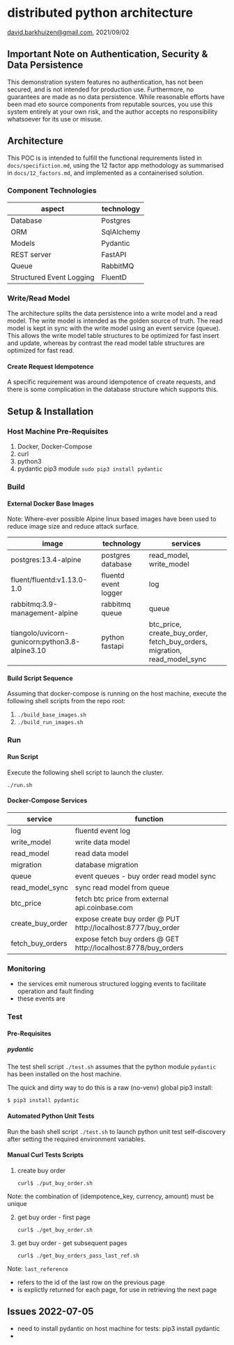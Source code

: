 # distributed python architecture

david.barkhuizen@gmail.com, 2021/09/02

## Important Note on Authentication, Security & Data Persistence

This demonstration system features no authentication, has not been secured, and is not intended for production use.  Furthermore, no guarantees are made as no data persistence.  While reasonable efforts have been mad eto source components from reputable sources, you use this system entirely at your own risk, and the author accepts no responsibility whatsoever for its use or misuse.

## Architecture

This POC is is intended to fulfill the functional requirements listed in `docs/specifiction.md`, using the 12 factor app methodology as summarised in `docs/12_factors.md`, and implemented as a containerised solution.  

### Component Technologies

|aspect|technology|
|------|----------|
|Database|Postgres|
|ORM|SqlAlchemy|
|Models|Pydantic|
|REST server|FastAPI|
|Queue|RabbitMQ|
|Structured Event Logging|FluentD|

### Write/Read Model

The architecture splits the data persistence into a write model and a read model.  The write model is intended as the golden source of truth.  The read model is kept in sync with the write model using an event service (queue).  This allows the write model table structures to be optimized for fast insert and update, whereas by contrast the read model table structures are optimized for fast read.

#### Create Request Idempotence

A specific requirement was around idempotence of create requests, and there is some complication in the database structure which supports this.  

## Setup & Installation

### Host Machine Pre-Requisites

1. Docker, Docker-Compose
2. curl
3. python3  
4. pydantic pip3 module `sudo pip3 install pydantic`

### Build

#### External Docker Base Images

Note:  Where-ever possible Alpine linux based images have been used to reduce image size and reduce attack surface.  

image|technology|services
-----|----------|--------
postgres:13.4-alpine|postgres database|read_model, write_model
fluent/fluentd:v1.13.0-1.0|fluentd event logger|log
rabbitmq:3.9-management-alpine|rabbitmq queue|queue
tiangolo/uvicorn-gunicorn:python3.8-alpine3.10|python fastapi|btc_price, create_buy_order, fetch_buy_orders, migration, read_model_sync

#### Build Script Sequence

Assuming that docker-compose is running on the host machine, execute the following shell scripts from the repo root:  

1. ```./build_base_images.sh```  
2. ```./build_run_images.sh```  

### Run

#### Run Script

Execute the following shell script to launch the cluster.  

```./run.sh```

#### Docker-Compose Services

service|function
-------|--------
log|fluentd event log
write_model|write data model
read_model|read data model
migration|database migration
queue|event queues - buy order read model sync
read_model_sync|sync read model from queue
btc_price|fetch btc price from external api.coinbase.com
create_buy_order|expose create buy order @ PUT http://localhost:8777/buy_order
fetch_buy_orders|expose fetch buy orders @ GET http://localhost:8778/buy_orders

### Monitoring

- the services emit numerous structured logging events to facilitate operation and fault finding
- these events are 

### Test

#### Pre-Requisites

##### pydantic

The test shell script `./test.sh` assumes that the python module `pydantic` has been installed on the host machine.  

The quick and dirty way to do this is a raw (no-venv) global pip3 install:  

    $ pip3 install pydantic

#### Automated Python Unit Tests

Run the bash shell script ```./test.sh``` to launch python unit test self-discovery after setting the required environment variables.  

#### Manual Curl Tests Scripts

1. create buy order  
    
    ```curl$ ./put_buy_order.sh```

Note:  the combination of (idempotence_key, currency, amount) must be unique  

2. get buy order - first page  
    
    ```curl$ ./get_buy_order.sh```

3. get buy order - get subsequent pages  

    ```curl$ ./get_buy_orders_pass_last_ref.sh```

Note:  `last_reference`  
- refers to the id of the last row on the previous page  
- is explictly returned for each page, for use in retrieving the next page

## Issues 2022-07-05

- need to install pydantic on host machine for tests: pip3 install pydantic
- 